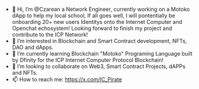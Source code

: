 - 👋 Hi, I’m @Czarean a Network Engineer, currently working on a Motoko dApp to help my local school, If  all goes well, I will pontentially be onboarding 20+ new users Identitys onto the Internet Computer and Openchat echosystem! Looking forward to finish my project and contribute to the ICP Network!
- 👀 I’m interested in Blockchain and Smart Contract development, NFTs, DAO and dApps.
- 🌱 I’m currently learning Blockchain "Motoko" Programing Language built by Dfinity for the ICP Internet Computer Protocol Blockchain!
- 💞️ I’m looking to collaborate on Web3, Smart Contract Projects, dAPPs and NFTs.
- 📫 How to reach me: https://x.com/IC_Pirate

<!---
Czarean/Czarean is a ✨ special ✨ repository because its `README.md` (this file) appears on your GitHub profile.
You can click the Preview link to take a look at your changes.
--->
